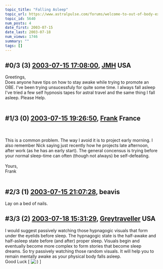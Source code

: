 ```yaml
---
topic_title: "Falling Asleep"
topic_url: https://www.astralpulse.com/forums/welcome-to-out-of-body-experiences!/falling-asleep-5640
topic_id: 5640
num_posts: 4
date_first: 2003-07-15
date_last: 2003-07-18
num_views: 1746
summary: ""
tags: []
---
```


## \#0/3 (3) [2003-07-15 17:08:00](https://www.astralpulse.com/forums/index.php?msg=121286), [JMH](https://www.astralpulse.com/forums/profile/?u=2568) USA ##
<section>
Greetings,
<br>
Does anyone have tips on how to stay awake while trying to promote an OBE. I've been trying unsucessfuly for quite some time. I always fall asleep I've tried a few self hypnosis tapes for astral travel and the same thing I fall asleep. Please Help.
<br>
<br>
</section>

## \#1/3 (0) [2003-07-15 19:26:50](https://www.astralpulse.com/forums/index.php?msg=39678), [Frank](https://www.astralpulse.com/forums/profile/?u=359) France ##
<section>
<br>
<br>
This is a common problem. The way I avoid it is to project early morning. I also remember Nick saying just recently how he projects late afternoon, after work (as he has an early start). The general concensus is trying before your normal sleep-time can often (though not always) be self-defeating.
<br>
<br>
Yours,
<br>
Frank
<br>
<br>
</section>

## \#2/3 (1) [2003-07-15 21:07:28](https://www.astralpulse.com/forums/index.php?msg=39704), beavis  ##
<section>
Lay on a bed of nails.
</section>

## \#3/3 (2) [2003-07-18 15:31:29](https://www.astralpulse.com/forums/index.php?msg=40210), [Greytraveller](https://www.astralpulse.com/forums/profile/?u=1734) USA ##
<section>
I would suggest passively watching those hypnagogic visuals that form under the eyelids before sleep. The hypnagogic state is the half-awake and half-asleep state before (and after) proper sleep. Visuals begin and eventually become more complex to form stories that become sleep dreams. So try passively watching those random visuals. It will help you to remain mentally awake as your physical body falls asleep.
<br>
Good Luck [
<img alt=":)" class="smiley" src="https://www.astralpulse.com/forums/Smileys/fugue/smiley.png" title="Smiley"/>
]
</section>
